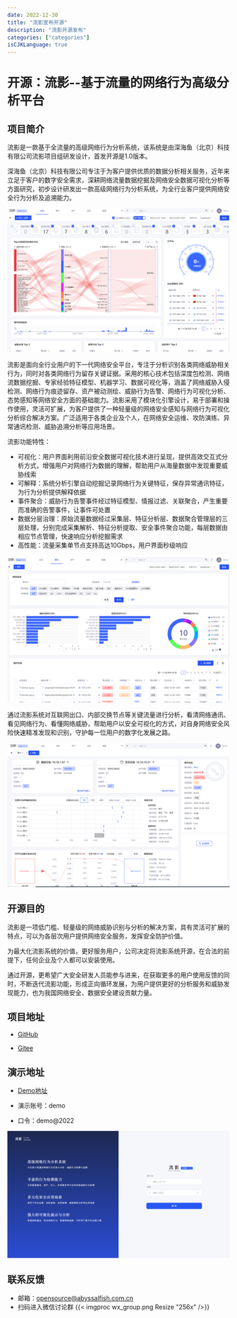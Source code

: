 ```yaml
---
date: 2022-12-30
title: "流影宣布开源"
description: "流影开源发布"
categories: ["categories"]
isCJKLanguage: true
---
```



# 开源：流影--基于流量的网络行为高级分析平台



## 项目简介
流影是一款基于全流量的高级网络行为分析系统，该系统是由深海鱼（北京）科技有限公司流影项目组研发设计，首发开源是1.0版本。

深海鱼（北京）科技有限公司专注于为客户提供优质的数据分析相关服务，近年来立足于客户的数字安全需求，深耕网络流量数据挖掘及网络安全数据可视化分析等方面研究，初步设计研发出一款高级网络行为分析系统，为全行业客户提供网络安全行为分析及追溯能力。

![testpics](/img/zong.png)

流影是面向全行业用户的下一代网络安全平台，专注于分析识别各类网络威胁相关行为，同时对各类网络行为留存关键证据。采用的核心技术包括深度包检测、网络流数据挖掘、专家经验特征模型、机器学习、数据可视化等，涵盖了网络威胁入侵检测、网络行为痕迹留存、资产被动测绘、威胁行为告警、网络行为可视化分析、态势感知等网络安全方面的基础能力。流影采用了模块化引擎设计，易于部署和操作使用，灵活可扩展，为客户提供了一种轻量级的网络安全感知与网络行为可视化分析综合解决方案。广泛适用于各类企业及个人，在网络安全运维、攻防演练、异常通讯检测、威胁追溯分析等应用场景。

流影功能特性：
- 可视化：用户界面利用前沿安全数据可视化技术进行呈现，提供高效交互式分析方式，增强用户对网络行为数据的理解，帮助用户从海量数据中发现重要威胁线索
- 可解释：系统分析引擎自动挖掘记录网络行为关键特征，保存异常通讯特征，为行为分析提供解释依据
- 事件聚合：威胁行为告警事件经过特征模型、情报过滤、关联聚合，产生重要而准确的告警事件，让事件可处置
- 数据分层治理：原始流量数据经过采集层、特征分析层、数据聚合管理层的三层处理，分别完成采集解析、特征分析提取、安全事件聚合功能，每层数据由相应节点管理，快速响应分析挖掘需求
- 高性能：流量采集单节点支持高达10Gbps，用户界面秒级响应

![eventpics](/img/event.png)

通过流影系统对互联网出口、内部交换节点等关键流量进行分析，看清网络通讯、看见网络行为、看懂网络威胁，帮助用户以安全可视化的方式，对自身网络安全风险快速精准发现和识别，守护每一位用户的数字化发展之路。

![event_detail](/img/event_detail.png)

## 开源目的

流影是一项低门槛、轻量级的网络威胁识别与分析的解决方案，具有灵活可扩展的特点，可以为各层次用户提供网络安全服务，发挥安全防护价值。

为最大化流影系统的价值，更好服务用户，公司决定将流影系统开源，在合法的前提下，任何企业及个人都可以安装使用。

通过开源，更希望广大安全研发人员能参与进来，在获取更多的用户使用反馈的同时，不断迭代流影功能，形成正向循环发展，为用户提供更好的分析服务和威胁发现能力，也为我国网络安全、数据安全建设贡献力量。

## 项目地址

- [GitHub](https://github.com/orgs/Abyssal-Fish-Technology/repositories)


- [Gitee](https://gitee.com/organizations/abyssalfish-os/projects)



## 演示地址

- [Demo地址](http://101.254.236.75:12280/ui/#/login)

- 演示账号：demo
- 口令：demo@2022

![ly_login](/img/login.png)

## 联系反馈

- 邮箱：opensource@abyssalfish.com.cn
- 扫码进入微信讨论群
{{< imgproc wx_group.png Resize "256x" />}}
